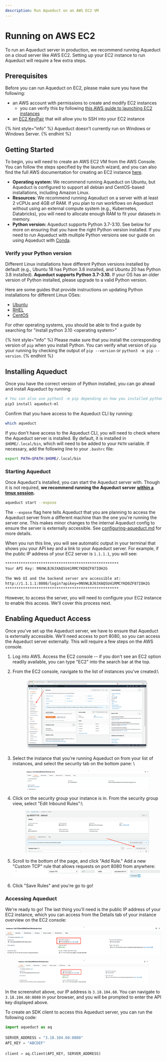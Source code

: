 ```yaml
---
description: Run Aqueduct on an AWS EC2 VM
---
```


# Running on AWS EC2

To run an Aqueduct server in production, we recommend running Aqueduct on a cloud server like AWS EC2. Setting up your EC2 instance to run Aqueduct will require a few extra steps.

## Prerequisites

Before you can run Aqueduct on EC2, please make sure you have the following:

* an AWS account with permissions to create and modify EC2 instances
  * you can verify this by following [this AWS guide to launching EC2 instances](https://docs.aws.amazon.com/AWSEC2/latest/UserGuide/ec2-launch-instance-wizard.html)
* an [EC2 KeyPair](https://docs.aws.amazon.com/AWSEC2/latest/UserGuide/ec2-key-pairs.html) that will allow you to SSH into your EC2 instance

{% hint style="info" %}
Aqueduct doesn't currently run on Windows or Windows Server.
{% endhint %}

## Getting Started

To begin, you will need to create an AWS EC2 VM from the AWS Console. You can follow the steps specified by the launch wizard, and you can also find the full AWS documentation for creating an EC2 instance [here](https://docs.aws.amazon.com/AWSEC2/latest/UserGuide/ec2-launch-instance-wizard.html).

* **Operating system:** We recommend running Aqueduct on Ubuntu, but Aqueduct is configured to support all debian and CentOS-based installations, including Amazon Linux.
* **Resources**: We recommend running Aqeuduct on a server with at least 2 vCPUs and 4GB of RAM. If you plan to run workflows on Aqueduct without using an external compute system (e.g., Kubernetes, Databricks), you will need to allocate enough RAM to fit your datasets in memory.
* **Python version:** Aqueduct supports Python 3.7-3.10. See below for more on ensuring that you have the right Python version installed. If you need to run Aqueduct with multiple Python versions see our guide on using Aqueduct with [Conda](../../resources/compute-systems/conda.md).

### Verify your Python version

Different Linux installations have different Python versions installed by default (e.g., Ubuntu 18 has Python 3.6 installed, and Ubuntu 20 has Python 3.8 installed). **Aqueduct supports Python 3.7-3.10.** If your OS has an older version of Python installed, please upgrade to a valid Python version.

Here are some guides that provide instructions on updating Python installations for different Linux OSes:

* [Ubuntu](https://computingforgeeks.com/how-to-install-python-on-ubuntu-linux-system/)
* [RHEL](https://access.redhat.com/documentation/en-us/red\_hat\_enterprise\_linux/8/html/configuring\_basic\_system\_settings/assembly\_installing-and-using-python\_configuring-basic-system-settings)
* [CentOS](https://techviewleo.com/how-to-install-python-on-centos-linux/)

For other operating systems, you should be able to find a guide by searching for "install python 3.10 \<operating system>"

{% hint style="info" %}
Please make sure that you install the corresponding version of `pip` when you install Python. You can verify what version of `pip` your running by checking the output of `pip --version` or `python3 -m pip --version`.
{% endhint %}

## Installing Aqueduct

Once you have the correct version of Python installed, you can go ahead and install Aqueduct by running:

```bash
# You can also use python3 -m pip depending on how you installed python & pip.
pip3 install aqueduct-ml
```

Confirm that you have access to the Aqueduct CLI by running:

```bash
which aqueduct
```

If you don't have access to the Aqueduct CLI, you will need to check where the Aqueduct server is installed. By default, it is installed in `$HOME/.local/bin`, which will need to be added to your `PATH` variable. If necessary, add the following line to your `.bashrc` file:

```bash
export PATH=$PATH:$HOME/.local/bin
```

### Starting Aqueduct

Once Aqueduct's installed, you can start the Aqueduct server with. Though it is not required, **we recommend running the Aqueduct server** [**within a tmux session**](https://github.com/tmux/tmux/wiki)**.**

```bash
aqueduct start --expose
```

The `--expose` flag here tells Aqueduct that you are planning to access the Aqueduct server from a different machine than the one you're running the server one. This makes minor changes to the internal Aqueduct config to ensure the server is externally accessible. See [configuring-aqueduct.md](../configuring-aqueduct.md "mention") for more details.

When you run this line, you will see automatic output in your terminal that shows you your API key and a link to your Aqueduct server. For example, if the public IP address of your EC2 server is `1.1.1.1`, you will see:

```
***************************************************
Your API Key: 9NVWLBJ63XAQSU41RMCYKD0ZF87IOH2G

The Web UI and the backend server are accessible at: http://1.1.1.1:8080/login?apikey=9NVWLBJ63XAQSU41RMCYKD0ZF87IOH2G
***************************************************
```

However, to access the server, you will need to configure your EC2 instance to enable this access. We'll cover this process next.

## Enabling Aqueduct Access

Once you've set up the Aqueduct server, we have to ensure that Aqueduct is externally accessible. We'll need access to port 8080, so you can access the Aqueduct server externally. This will require a few steps on the AWS console.

1. Log into AWS. Access the EC2 console -- if you don't see an EC2 option readily available, you can type "EC2" into the search bar at the top.
2.  From the EC2 console, navigate to the list of instances you've created:\


    <figure><img src="../../.gitbook/assets/image (13) (1) (1) (1) (1) (1) (1) (1) (1) (3) (2) (1).png" alt=""><figcaption></figcaption></figure>
3.  Select the instance that you're running Aqueduct on from your list of instances, and select the security tab on the bottom pane: \\

    <figure><img src="../../.gitbook/assets/image (9).png" alt=""><figcaption></figcaption></figure>
4.  Click on the security group your instance is in. From the security group view, select "Edit Inbound Rules":\\

    <figure><img src="../../.gitbook/assets/image (10) (1).png" alt=""><figcaption></figcaption></figure>
5. Scroll to the bottom of the page, and click "Add Rule." Add a new "Custom TCP" rule that allows requests on port 8080 from anywhere:\
   ![](<../../.gitbook/assets/image (11).png>)
6. Click "Save Rules" and you're go to go!

### Accessing Aqueduct

We're ready to go! The last thing you'll need is the public IP address of your EC2 instance, which you can access from the Details tab of your instance overview on the EC2 console:

![](<../../.gitbook/assets/image (14).png>)

<figure><img src="../../.gitbook/assets/image (14).png" alt=""><figcaption></figcaption></figure>

In the screenshot above, our IP address is `3.18.104.60`. You can navigate to `3.18.104.60:8080` in your browser, and you will be prompted to enter the API key displayed above.

To create an SDK client to access this Aqueduct server, you can run the following code:

```python
import aqueduct as aq

SERVER_ADDRESS = "3.18.104.60:8080"
API_KEY = "ABCDEF"

client = aq.Client(API_KEY, SERVER_ADDRESS)
```
